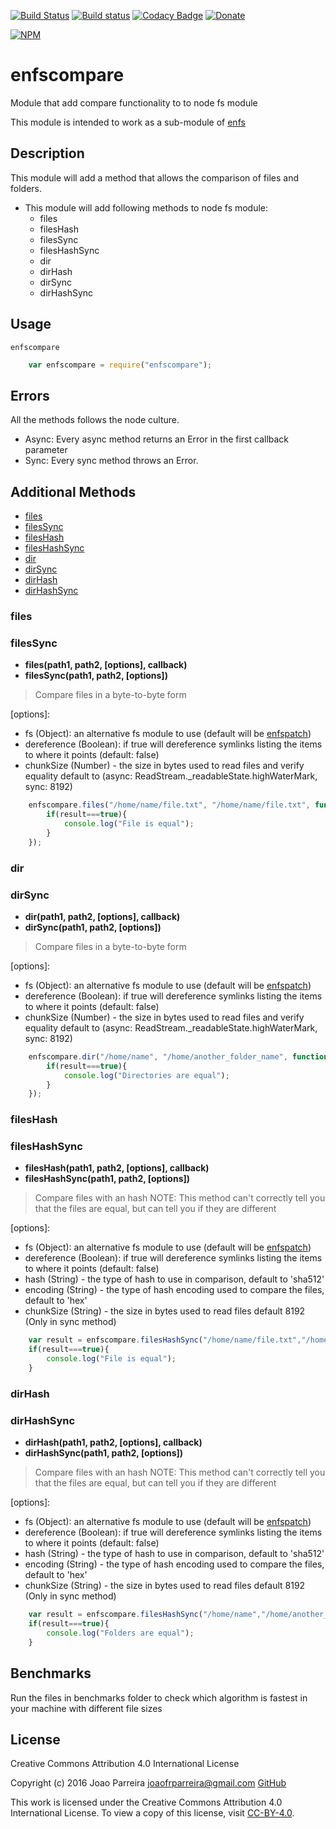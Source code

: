 [![Build Status](https://travis-ci.org/n3okill/enfscompare.svg)](https://travis-ci.org/n3okill/enfscompare)
[![Build status](https://ci.appveyor.com/api/projects/status/hbrhk12g7gmse48t?svg=true)](https://ci.appveyor.com/project/n3okill/enfscompare)
[![Codacy Badge](https://api.codacy.com/project/badge/grade/459632289dfe4dcfab15a69f625ec291)](https://www.codacy.com/app/n3okill/enfscompare)
[![Donate](https://www.paypalobjects.com/en_US/i/btn/btn_donate_SM.gif)](https://www.paypal.com/cgi-bin/webscr?cmd=_s-xclick&hosted_button_id=64PYTCDH5UNZ6)

[![NPM](https://nodei.co/npm/enfscompare.png)](https://nodei.co/npm/enfscompare/)

enfscompare
=========
Module that add compare functionality to to node fs module
 
This module is intended to work as a sub-module of [enfs](https://www.npmjs.com/package/enfs)

Description
-----------
This module will add a method that allows the comparison of files and
folders.

- This module will add following methods to node fs module:
  * files
  * filesHash
  * filesSync
  * filesHashSync
  * dir
  * dirHash
  * dirSync
  * dirHashSync

Usage
-----
`enfscompare`

```js
    var enfscompare = require("enfscompare");
```

Errors
------
All the methods follows the node culture.
- Async: Every async method returns an Error in the first callback parameter
- Sync: Every sync method throws an Error.


Additional Methods
------------------
- [files](#files)
- [filesSync](#filessync)
- [filesHash](#filesHash)
- [filesHashSync](#filesHashSync)
- [dir](#dir)
- [dirSync](#dirSync)
- [dirHash](#dirHash)
- [dirHashSync](#dirHashSync)


### files
### filesSync
  - **files(path1, path2, [options], callback)**
  - **filesSync(path1, path2, [options])**

> Compare files in a byte-to-byte form

[options]:
  * fs (Object): an alternative fs module to use (default will be [enfspatch](https://www.npmjs.com/package/enfspatch))
  * dereference (Boolean): if true will dereference symlinks listing the items to where it points (default: false)
  * chunkSize (Number) - the size in bytes used to read files and verify equality default to 
  (async: ReadStream._readableState.highWaterMark, sync: 8192)
  
```js
    enfscompare.files("/home/name/file.txt", "/home/name/file.txt", function(err, result){
        if(result===true){
            console.log("File is equal");
        }
    });
```


### dir
### dirSync
  - **dir(path1, path2, [options], callback)**
  - **dirSync(path1, path2, [options])**

> Compare files in a byte-to-byte form

[options]:
  * fs (Object): an alternative fs module to use (default will be [enfspatch](https://www.npmjs.com/package/enfspatch))
  * dereference (Boolean): if true will dereference symlinks listing the items to where it points (default: false)
  * chunkSize (Number) - the size in bytes used to read files and verify equality default to 
  (async: ReadStream._readableState.highWaterMark, sync: 8192)

```js
    enfscompare.dir("/home/name", "/home/another_folder_name", function(err, result){
        if(result===true){
            console.log("Directories are equal");
        }
    });
```


### filesHash
### filesHashSync
  - **filesHash(path1, path2, [options], callback)**
  - **filesHashSync(path1, path2, [options])**

> Compare files with an hash
NOTE: This method can't correctly tell you that the files are equal, but can tell you if they are different

[options]:
  * fs (Object): an alternative fs module to use (default will be [enfspatch](https://www.npmjs.com/package/enfspatch))
  * dereference (Boolean): if true will dereference symlinks listing the items to where it points (default: false)
  * hash (String) - the type of hash to use in comparison, default to 'sha512'
  * encoding (String) - the type of hash encoding used to compare the files, default to 'hex'
  * chunkSize (String) - the size in bytes used to read files default 8192 (Only in sync method)

```js
    var result = enfscompare.filesHashSync("/home/name/file.txt","/home/name/file.txt");
    if(result===true){
        console.log("File is equal");
    }
```



### dirHash
### dirHashSync
  - **dirHash(path1, path2, [options], callback)**
  - **dirHashSync(path1, path2, [options])**

> Compare files with an hash
NOTE: This method can't correctly tell you that the files are equal, but can tell you if they are different

[options]:
  * fs (Object): an alternative fs module to use (default will be [enfspatch](https://www.npmjs.com/package/enfspatch))
  * dereference (Boolean): if true will dereference symlinks listing the items to where it points (default: false)
  * hash (String) - the type of hash to use in comparison, default to 'sha512'
  * encoding (String) - the type of hash encoding used to compare the files, default to 'hex'
  * chunkSize (String) - the size in bytes used to read files default 8192 (Only in sync method)

```js
    var result = enfscompare.filesHashSync("/home/name","/home/another_folder_name");
    if(result===true){
        console.log("Folders are equal");
    }
```


Benchmarks
----------
Run the files in benchmarks folder to check which algorithm is fastest in your machine with different file sizes


License
-------

Creative Commons Attribution 4.0 International License

Copyright (c) 2016 Joao Parreira <joaofrparreira@gmail.com> [GitHub](https://github.com/n3okill)

This work is licensed under the Creative Commons Attribution 4.0 International License. 
To view a copy of this license, visit [CC-BY-4.0](http://creativecommons.org/licenses/by/4.0/).


